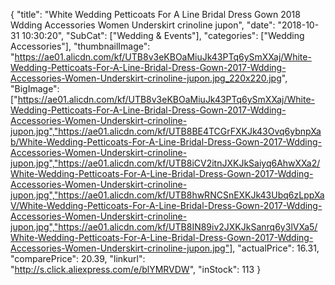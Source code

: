 {
	"title": "White Wedding Petticoats For A Line Bridal Dress Gown 2018 Wdding Accessories Women Underskirt crinoline jupon",
	"date": "2018-10-31 10:30:20",
	"SubCat": ["Wedding & Events"],
	"categories": ["Wedding Accessories"],
	"thumbnailImage": "https://ae01.alicdn.com/kf/UTB8v3eKBOaMiuJk43PTq6ySmXXaj/White-Wedding-Petticoats-For-A-Line-Bridal-Dress-Gown-2017-Wdding-Accessories-Women-Underskirt-crinoline-jupon.jpg_220x220.jpg",
	"BigImage": ["https://ae01.alicdn.com/kf/UTB8v3eKBOaMiuJk43PTq6ySmXXaj/White-Wedding-Petticoats-For-A-Line-Bridal-Dress-Gown-2017-Wdding-Accessories-Women-Underskirt-crinoline-jupon.jpg","https://ae01.alicdn.com/kf/UTB8BE4TCGrFXKJk43Ovq6ybnpXab/White-Wedding-Petticoats-For-A-Line-Bridal-Dress-Gown-2017-Wdding-Accessories-Women-Underskirt-crinoline-jupon.jpg","https://ae01.alicdn.com/kf/UTB8iCV2itnJXKJkSaiyq6AhwXXa2/White-Wedding-Petticoats-For-A-Line-Bridal-Dress-Gown-2017-Wdding-Accessories-Women-Underskirt-crinoline-jupon.jpg","https://ae01.alicdn.com/kf/UTB8hwRNCSnEXKJk43Ubq6zLppXaV/White-Wedding-Petticoats-For-A-Line-Bridal-Dress-Gown-2017-Wdding-Accessories-Women-Underskirt-crinoline-jupon.jpg","https://ae01.alicdn.com/kf/UTB8IN89iv2JXKJkSanrq6y3lVXa5/White-Wedding-Petticoats-For-A-Line-Bridal-Dress-Gown-2017-Wdding-Accessories-Women-Underskirt-crinoline-jupon.jpg"],
	"actualPrice": 16.31,
	"comparePrice": 20.39,
	"linkurl": "http://s.click.aliexpress.com/e/blYMRVDW",
	"inStock": 113
}
